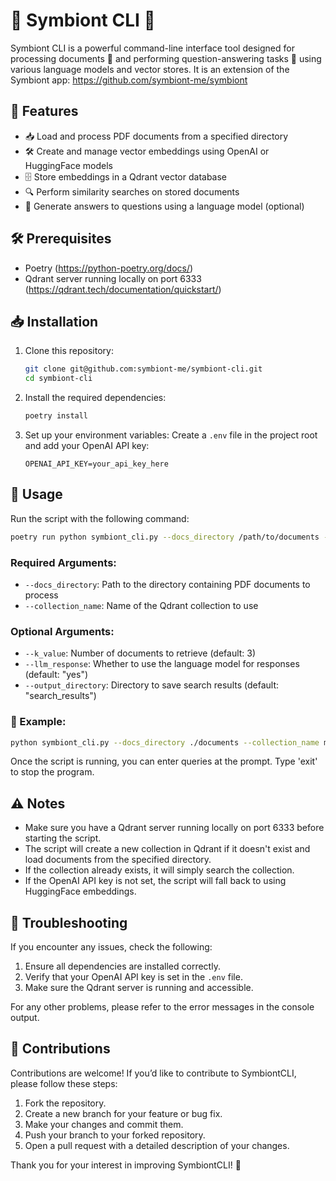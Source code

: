 # 🌟 Symbiont CLI 🌟

Symbiont CLI is a powerful command-line interface tool designed for processing documents 📄 and performing question-answering tasks 🧠 using various language models and vector stores.
It is an extension of the Symbiont app: https://github.com/symbiont-me/symbiont

## 🚀 Features

- 📥 Load and process PDF documents from a specified directory
- 🛠️ Create and manage vector embeddings using OpenAI or HuggingFace models
- 🗄️ Store embeddings in a Qdrant vector database
- 🔍 Perform similarity searches on stored documents
- 🤖 Generate answers to questions using a language model (optional)

## 🛠️ Prerequisites

- Poetry (https://python-poetry.org/docs/)
- Qdrant server running locally on port 6333 (https://qdrant.tech/documentation/quickstart/)

## 📥 Installation

1. Clone this repository:
   ```bash
   git clone git@github.com:symbiont-me/symbiont-cli.git
   cd symbiont-cli
   ```

2. Install the required dependencies:
   ```bash
   poetry install
   ```

3. Set up your environment variables:
   Create a `.env` file in the project root and add your OpenAI API key:
   ```
   OPENAI_API_KEY=your_api_key_here
   ```

## 📖 Usage

Run the script with the following command:

```bash
poetry run python symbiont_cli.py --docs_directory /path/to/documents --collection_name your_collection_name [options]
```

### Required Arguments:

- `--docs_directory`: Path to the directory containing PDF documents to process
- `--collection_name`: Name of the Qdrant collection to use

### Optional Arguments:

- `--k_value`: Number of documents to retrieve (default: 3)
- `--llm_response`: Whether to use the language model for responses (default: "yes")
- `--output_directory`: Directory to save search results (default: "search_results")

### 📄 Example:

```bash
python symbiont_cli.py --docs_directory ./documents --collection_name my_collection --k_value 5 --llm_response yes
```

Once the script is running, you can enter queries at the prompt. Type 'exit' to stop the program.

## ⚠️ Notes

- Make sure you have a Qdrant server running locally on port 6333 before starting the script.
- The script will create a new collection in Qdrant if it doesn't exist and load documents from the specified directory.
- If the collection already exists, it will simply search the collection.
- If the OpenAI API key is not set, the script will fall back to using HuggingFace embeddings.

## 🐛 Troubleshooting

If you encounter any issues, check the following:

1. Ensure all dependencies are installed correctly.
2. Verify that your OpenAI API key is set in the `.env` file.
3. Make sure the Qdrant server is running and accessible.

For any other problems, please refer to the error messages in the console output.

## 💖 Contributions

Contributions are welcome! If you’d like to contribute to SymbiontCLI, please follow these steps:

1. Fork the repository.
2. Create a new branch for your feature or bug fix.
3. Make your changes and commit them.
4. Push your branch to your forked repository.
5. Open a pull request with a detailed description of your changes.

Thank you for your interest in improving SymbiontCLI! 🙌

